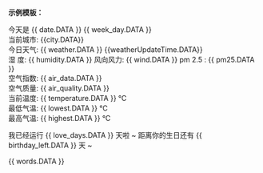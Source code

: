**示例模板：**

今天是 {{ date.DATA }} {{ week_day.DATA }}  
当前城市: {{city.DATA}}  
今日天气: {{ weather.DATA }} {{weatherUpdateTime.DATA}}  
湿       度: {{ humidity.DATA }} 
风向风力: {{ wind.DATA }} 
pm 2.5   : {{ pm25.DATA }}  
空气指数: {{ air_data.DATA }}   
空气质量: {{ air_quality.DATA }}   
当前温度: {{ temperature.DATA }} ℃   
最低气温: {{ lowest.DATA }} ℃  
最高气温: {{ highest.DATA }} ℃  

我已经运行 {{ love_days.DATA }} 天啦 ~ 
距离你的生日还有 {{ birthday_left.DATA }} 天 ~  

{{ words.DATA }}	
